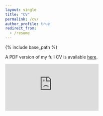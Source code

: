 ```yaml
---
layout: single
title: "CV"
permalink: /cv/
author_profile: true
redirect_from:
  - /resume
---
```


{% include base_path %}


A PDF version of my full CV is available [here](https://paulhnguyen.github.io/files/PH-Nguyen_cv.pdf).

<embed src="https://paulhnguyen.github.io/files/PH-Nguyen_cv.pdf" type="application/pdf" />

